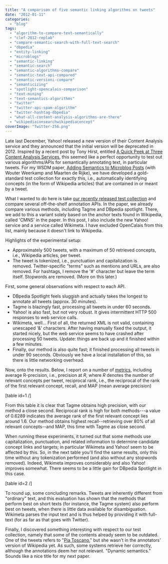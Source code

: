 ```yaml
---
title: "A comparison of five semantic linking algorithms on tweets"
date: "2012-01-11"
categories: 
  - "blog"
tags: 
  - "algorithm-to-compare-text-semantically"
  - "clef-2012-replab"
  - "compare-semantic-search-with-full-text-search"
  - "dbpedia"
  - "entity-linking"
  - "microblogs"
  - "semantic-linking"
  - "semantic-search"
  - "semantic-algorithms-compare"
  - "semantic-text-api-compared"
  - "semantic-versioni-compare"
  - "semanticizing"
  - "spotlight-opencalais-comparison"
  - "text-mining"
  - "text-semantics-algorithms"
  - "twitter"
  - "twitter-api-spam-algorithm"
  - "twitter-hashtag-dbpedia"
  - "what-all-content-analysis-algorithms-are-there"
  - "wikipediaionsearchwikipediaconcept"
coverImage: "Twitter-256.png"
---
```


Late last December, Yahoo! released a new version of their Content Analysis service and they announced that the initial version will be deprecated in 2012. Inspired by a recent post by Tony Hirst, entitled [A Quick Peek at Three Content Analysis Services](http://blog.ouseful.info/2011/12/22/a-quick-peek-at-three-content-analysis-services/ "A Quick Peek at Three Content Analysis Services"), this seemed like a perfect opportunity to test out various algorithms/APIs for semantically annotating text, in particular tweets. For my WSDM paper, [Adding Semantics to Microblog Posts](http://edgar.meij.pro/adding-semantics-microblogs/ "Adding Semantics to Microblog Posts") (with Wouter Weerkamp and Maarten de Rijke), we have developed a gold-standard test collection for exactly this, i.e., automatically identifying concepts (in the form of Wikipedia articles) that are contained in or meant by a tweet.

What I wanted to do here is take [our recently released test collection](http://edgar.meij.pro/dataset-adding-semantics-microblog-posts/ "Dataset for “Adding Semantics to Microblog Posts”") and compare several off-the-shelf annotation APIs. In the paper, we already compare various methods, including Tagme and DBpedia spotlight. There, we add to this a variant solely based on the anchor texts found in Wikipedia, called 'CMNS' in the paper. In this post, I also include the new Yahoo! service and a service called Wikimeta. I have excluded OpenCalais from this list, mainly because it doesn't link to Wikipedia.

Highlights of the experimental setup:

- Approximately 500 tweets, with a maximum of 50 retrieved concepts, i.e., Wikipedia articles, per tweet.
- The tweet is tokenized, i.e., punctuation and capitalization is removed. Twitter-specific "terms" such as mentions and URLs, are also removed. For hashtags, I remove the '#' character but leave the term itself. Stopwords are removed. (More on this later.)

First, some general observations with respect to each API.

- DBpedia Spotlight feels sluggish and actually takes the longest to annotate all tweets (approx. 30 minutes).
- Tagme is blazingly fast, processing all tweets in under 60 seconds.
- Yahoo! is also fast, but not very robust. It gives intermittent HTTP 500 responses to web service calls.
- Wikimeta, well... First of all, the returned XML is not valid, containing unescaped '&' characters. After having manually fixed the output, it started nicely, but the web service seems to have crashed after processing 50 tweets. Update: things are back up and it finished within a few minutes.
- Finally, our method is also quite fast; it finished processing all tweets in under 90 seconds. Obviously we have a local installation of this, so there is little networking overhead.

Now, onto the results. Below, I report on a number of [metrics](http://nlp.stanford.edu/IR-book/html/htmledition/evaluation-of-ranked-retrieval-results-1.html "Evaluation of ranked retrieval results "), including average R-precision, i.e., precision at _R_, where _R_ denotes the number of relevant concepts per tweet, reciprocal rank, i.e., the reciprocal of the rank of the first relevant concept, recall, and MAP (mean average precision)

\[table id=1 /\]

From this table it is clear that Tagme obtains high precision, with our method a close second. Reciprocal rank is high for both methods---a value of 0.6289 indicates the average rank of the first relevant concept lies around 1.6. Our method obtains highest recall--retrieving over 80% of all relevant concepts--and MAP, this time with Tagme as close second.

When running these experiments, it turned out that some methods use capitalization, punctuation, and related information to determine candidate concept links and targets; in particular Wikimeta and Yahoo! seem to be affected by this. So, in the next table you'll find the same results, only this time without any tokenization performed (and also without any stopwords removed). Indeed, Wikimeta improves considerably and also Yahoo! improves somewhat. There seems to be a little gain for DBpedia Spotlight in this case.

\[table id=2 /\]

To round up, some concluding remarks. Tweets are inherently different from "ordinary" text, and this evaluation has shown that the methods that perform best on short texts (for instance, the Tagme system) also perform best on tweets, when there is little data available for disambiguation. Wikimeta parses the input text and is thus helped by providing it with full-text (for as far as that goes with Twitter).

Finally, I discovered something interesting with respect to our test collection, namely that some of the contents already seem to be outdated. One of the tweets refers to "[Pia Toscano](http://en.wikipedia.org/wiki/Pia_Toscano "Pia Toscano")," but she wasn't in the annotators' version of Wikipedia yet. As such, some systems retrieve her correctly, although the annotations deem her not relevant. "Dynamic semantics." Sounds like a nice title for my next paper.
